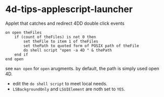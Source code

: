 # 4d-tips-applescript-launcher
Applet that catches and redirect 4DD double click events

```applescript
on open theFiles
	if (count of theFiles) is not 0 then
		set theFile to item 1 of theFiles
		set thePath to quoted form of POSIX path of theFile
		do shell script "open -a 4D " & thePath
	end if
end open
```

see `man open` for `open` arugments. by default, the path is simply used open 4D.

* edit the `do shell script` to meet local needs.
* `LSBackgroundOnly` and `LSUIElement` are noth set to `YES`.
